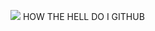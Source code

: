 ![](https://cdn.discordapp.com/attachments/554900796005810176/1188006307966496810/image.png?ex=6598f417&is=65867f17&hm=1bb183a46e0045c7801f1e6cca08e00d185eedbef2562459e61904f83d7c3d50&)
HOW THE HELL DO I GITHUB
